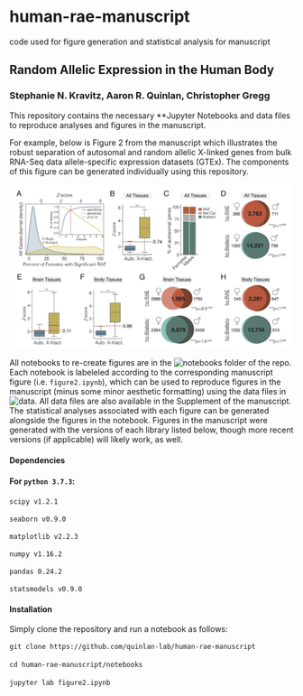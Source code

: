# human-rae-manuscript
 code used for figure generation and statistical analysis for manuscript

## Random Allelic Expression in the Human Body

### Stephanie N. Kravitz, Aaron R. Quinlan, Christopher Gregg

This repository contains the necessary **Jupyter Notebooks and data files to reproduce analyses and figures in the manuscript. 

For example, below is Figure 2 from the manuscript which illustrates the robust separation of autosomal and random allelic X-linked genes from bulk RNA-Seq data allele-specific expression datasets (GTEx). The components of this figure can be generated individually using this repository.

![alt text](img/Figure2.png)

All notebooks to re-create figures are in the ![notebooks](https://github.com/quinlan-lab/human-rae-manuscript/tree/main/notebooks) folder of the repo. Each notebook is labeleled according to the corresponding manuscript figure (i.e. `figure2.ipynb`), which can be used to reproduce figures in the manuscript (minus some minor aesthetic formatting) using the data files in ![data](https://github.com/quinlan-lab/human-rae-manuscript/tree/main/data). All data files are also available in the Supplement of the manuscript. The statistical analyses associated with each figure can be generated alongside the figures in the notebook. Figures in the manuscript were generated with the versions of each library listed below, though more recent versions (if applicable) will likely work, as well.

#### Dependencies

#### For `python 3.7.3`:

`scipy v1.2.1`

`seaborn v0.9.0`

`matplotlib v2.2.3`

`numpy v1.16.2`

`pandas 0.24.2`

`statsmodels v0.9.0`

#### Installation

Simply clone the repository and run a notebook as follows:

```
git clone https://github.com/quinlan-lab/human-rae-manuscript

cd human-rae-manuscript/notebooks

jupyter lab figure2.ipynb

